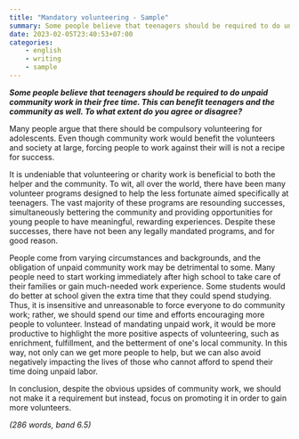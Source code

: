 ```yaml
---
title: "Mandatory volunteering - Sample"
summary: Some people believe that teenagers should be required to do unpaid community work in their free time. This can benefit teenagers and the community as well. To what extent do you agree or disagree?
date: 2023-02-05T23:40:53+07:00
categories:
    - english
    - writing
    - sample
---
```


***Some people believe that teenagers should be required to do unpaid community work in their free time. This can benefit teenagers and the community as well. To what extent do you agree or disagree?***

Many people argue that there should be compulsory volunteering for adolescents. Even though community work would benefit the volunteers and society at large, forcing people to work against their will is not a recipe for success.

It is undeniable that volunteering or charity work is beneficial to both the helper and the community. To wit, all over the world, there have been many volunteer programs designed to help the less fortunate aimed specifically at teenagers. The vast majority of these programs are resounding successes, simultaneously bettering the community and providing opportunities for young people to have meaningful, rewarding experiences. Despite these successes, there have not been any legally mandated programs, and for good reason.

People come from varying circumstances and backgrounds, and the obligation of unpaid community work may be detrimental to some. Many people need to start working immediately after high school to take care of their families or gain much-needed work experience. Some students would do better at school given the extra time that they could spend studying. Thus, it is insensitive and unreasonable to force everyone to do community work; rather, we should spend our time and efforts encouraging more people to volunteer. Instead of mandating unpaid work, it would be more productive to highlight the more positive aspects of volunteering, such as enrichment, fulfillment, and the betterment of one's local community. In this way, not only can we get more people to help, but we can also avoid negatively impacting the lives of those who cannot afford to spend their time doing unpaid labor.

In conclusion, despite the obvious upsides of community work, we should not make it a requirement but instead, focus on promoting it in order to gain more volunteers.

*(286 words, band 6.5)*